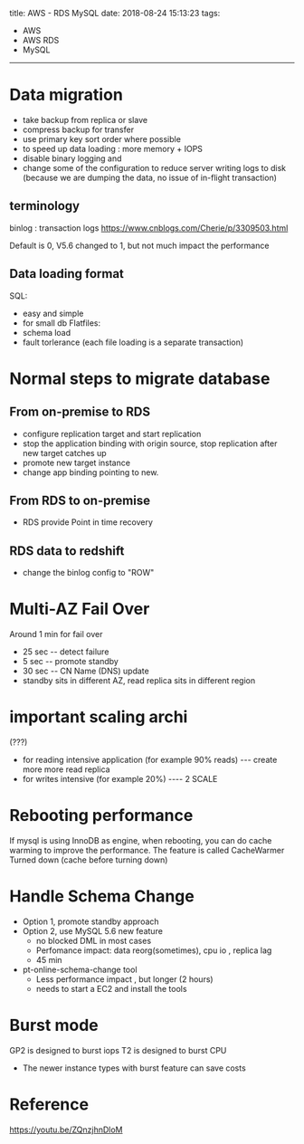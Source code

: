 title: AWS - RDS MySQL
date: 2018-08-24 15:13:23
tags:
- AWS
- AWS RDS
- MySQL
---

# Data migration

* take backup from replica or slave
* compress backup for transfer
* use primary key sort order where possible
* to speed up data loading : more memory + IOPS
* disable binary logging and
* change some of the configuration to reduce server writing logs to disk (because we are dumping the data, no issue of in-flight transaction)

## terminology

binlog : transaction logs
https://www.cnblogs.com/Cherie/p/3309503.html

Default is 0, V5.6 changed to 1, but not much impact the performance

## Data loading format

SQL:
  * easy and simple
  * for small db
Flatfiles:
  * schema load
  * fault torlerance  (each file loading is a separate transaction)

# Normal steps to migrate database

## From on-premise to RDS

* configure replication target and start replication
* stop the application binding with origin source, stop replication after new target catches up
* promote new target instance
* change app binding pointing to new.

## From RDS to on-premise

* RDS provide Point in time recovery

## RDS data to redshift

* change the binlog config to "ROW"

# Multi-AZ Fail Over

Around 1 min for fail over

* 25 sec -- detect failure
* 5 sec -- promote standby
* 30 sec -- CN Name (DNS) update
* standby sits in different AZ, read replica sits in different region

# important scaling archi

(???)
* for reading intensive application (for example 90% reads) --- create more more read replica
* for writes intensive (for example 20%) ---- 2 SCALE

# Rebooting performance

If mysql is using InnoDB as engine, when rebooting, you can do cache warming to improve the performance. The feature is called CacheWarmer Turned down (cache before turning down)

# Handle Schema Change

* Option 1, promote standby approach
* Option 2, use MySQL 5.6 new feature
   * no blocked DML in most cases
   * Perfomance impact: data reorg(sometimes), cpu io , replica lag
   * 45 min
* pt-online-schema-change tool
  * Less performance impact , but longer (2 hours)
  * needs to start a EC2 and install the tools


# Burst mode

GP2 is designed to burst iops
T2 is designed to burst CPU

* The newer instance types with burst feature can save costs

# Reference

https://youtu.be/ZQnzjhnDloM
